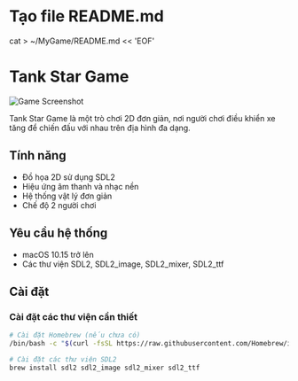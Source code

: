 # Tạo file README.md
cat > ~/MyGame/README.md << 'EOF'
# Tank Star Game

![Game Screenshot](screenshots/game.png)

Tank Star Game là một trò chơi 2D đơn giản, nơi người chơi điều khiển xe tăng để chiến đấu với nhau trên địa hình đa dạng.

## Tính năng

- Đồ họa 2D sử dụng SDL2
- Hiệu ứng âm thanh và nhạc nền
- Hệ thống vật lý đơn giản
- Chế độ 2 người chơi

## Yêu cầu hệ thống

- macOS 10.15 trở lên
- Các thư viện SDL2, SDL2_image, SDL2_mixer, SDL2_ttf

## Cài đặt

### Cài đặt các thư viện cần thiết

```bash
# Cài đặt Homebrew (nếu chưa có)
/bin/bash -c "$(curl -fsSL https://raw.githubusercontent.com/Homebrew/install/HEAD/install.sh)"

# Cài đặt các thư viện SDL2
brew install sdl2 sdl2_image sdl2_mixer sdl2_ttf